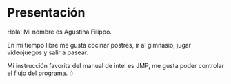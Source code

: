 # Presentación
Hola! Mi nombre es Agustina Filippo.

En mi tiempo libre me gusta cocinar postres, ir al gimnasio, jugar videojuegos y salir a pasear.

Mi instrucción favorita del manual de intel es JMP, me gusta poder controlar el flujo del programa. :)